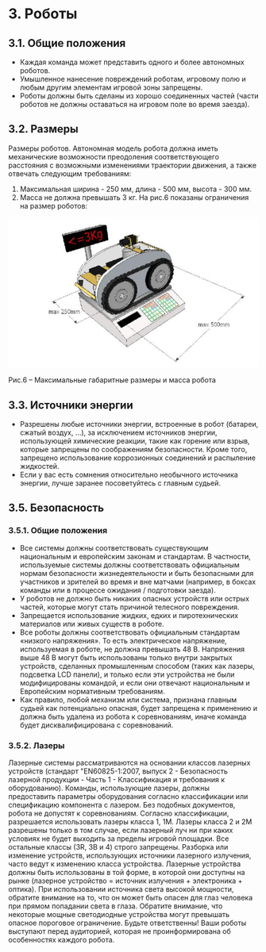 # 3. Роботы

## 3.1. Общие положения

* Каждая команда может представить одного и более автономных роботов. 
* Умышленное нанесение повреждений роботам, игровому полю и любым другим элементам игровой зоны запрещены. 
* Роботы должны быть сделаны из хорошо соединенных частей (части роботов не должны оставаться на игровом поле во время 
заезда). 


## 3.2. Размеры

Размеры роботов. Автономная модель робота должна иметь механические возможности преодоления соответствующего расстояния 
с возможными изменениями траектории движения, а также отвечать следующим требованиям:
1. Максимальная ширина - 250 мм, длина - 500 мм, высота - 300 мм.
2. Масса не должна превышать 3 кг. На рис.6 показаны ограничения на размер роботов:

![Рис.6 – Максимальные габаритные размеры и масса робота](../images/6.png)

Рис.6 – Максимальные габаритные размеры и масса робота


## 3.3. Источники энергии

* Разрешены любые источники энергии, встроенные в робот (батареи, сжатый воздух, ...), за исключением 
источников энергии, использующей химические реакции, такие как горение или взрыв, которые запрещены по соображениям 
безопасности. Кроме того, запрещено использование коррозионных соединений и распыление жидкостей.
* Если у вас есть сомнения относительно необычного источника энергии, лучше заранее посоветуйтесь с главным судьей.


## 3.5. Безопасность

### 3.5.1. Общие положения

* Все системы должны соответствовать существующим национальным и европейским законам и стандартам. В частности, 
используемые системы должны соответствовать официальным нормам безопасности жизнедеятельности и быть безопасными для 
участников и зрителей во время и вне матчами (например, в боксах команды или в процессе ожидания / подготовки заезда). 
* У роботов не должно быть никаких опасных устройств или острых частей, которые могут стать причиной телесного 
повреждения. 
* Запрещается использование жидких, едких и пиротехнических материалов или живых существ в роботе. 
* Все роботы должны соответствовать официальным стандартам «низкого напряжения». То есть электрическое напряжение, 
используемая в роботе, не должна превышать 48 В. Напряжения выше 48 В могут быть использованы только внутри закрытых 
устройств, сделанных промышленным способом (таких как лазеры, подсветка LCD панели), и только если эти устройства не 
были модифицированы командой, и если они отвечают национальным и Европейским нормативным требованиям. 
* Как правило, любой механизм или система, признана главным судьей как потенциально опасная, будет запрещена к применению и 
должна быть удалена из робота к соревнованиям, иначе команда будет дисквалифицирована с соревнований.

### 3.5.2. Лазеры

Лазерные системы рассматриваются на основании классов лазерных устройств (стандарт "EN60825-1:2007, выпуск 2 - 
Безопасность лазерной продукции - Часть 1 - Классификация и требования к оборудованию). Команды, использующие лазеры, 
должны предоставить параметры оборудования согласно классификации или спецификацию компонента с лазером. Без подобных 
документов, робота не допустят к соревнованиям. Согласно классификации, разрешается использовать лазеры класса 1, 1М. 
Лазеры класса 2 и 2М разрешены только в том случае, если лазерный луч ни при каких условиях не будет выходить за пределы 
игровой площадки. Все остальные классы (3R, 3B и 4) строго запрещены. Разборка или изменение устройств, использующих 
источники лазерного излучения, часто ведут к изменению класса устройства. Лазерные устройства должны быть использованы в 
той форме, в которой они доступны на рынке (лазерное устройство = источник излучения + электроника + оптика). При использовании источника света высокой мощности, обратите внимание на то, что он может быть опасен 
для глаз человека при прямом попадании света в глаза. Обратите внимание, что некоторые мощные светодиодные устройства 
могут превышать опасное пороговое ограничение. Будьте ответственны! Ваши роботы выступают перед аудиторией, которая не 
проинформирована об особенностях каждого робота.

